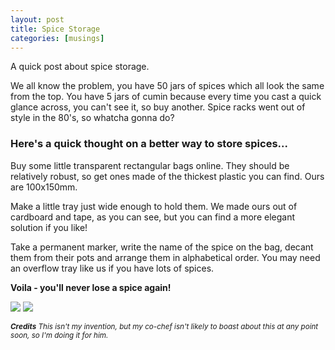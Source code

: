 ```yaml
---
layout: post
title: Spice Storage 
categories: [musings]
---
```


A quick post about spice storage. 

We all know the problem, you have 50 jars of spices which all look the same from the top. You have 5 jars of cumin because every time you cast a quick glance across, you can't see it, so buy another. Spice racks went out of style in the 80's, so whatcha gonna do? 

### Here's a quick thought on a better way to store spices... 

Buy some little transparent rectangular bags online. They should be relatively robust, so get ones made of the thickest plastic you can find. Ours are 100x150mm. 

Make a little tray just wide enough to hold them. We made ours out of cardboard and tape, as you can see, but you can find a more elegant solution if you like! 

Take a permanent marker, write the name of the spice on the bag, decant them from their pots and arrange them in alphabetical order. You may need an overflow tray like us if you have lots of spices. 

**Voila - you'll never lose a spice again!** 

![](http://pepperrage.s3.amazonaws.com/images/musings/storage1.jpg)
![](http://pepperrage.s3.amazonaws.com/images/musings/storage2.jpg)

<small><em><strong>Credits</strong> This isn't my invention, but my co-chef isn't likely to boast about this at any point soon, so I'm doing it for him. </em></small>